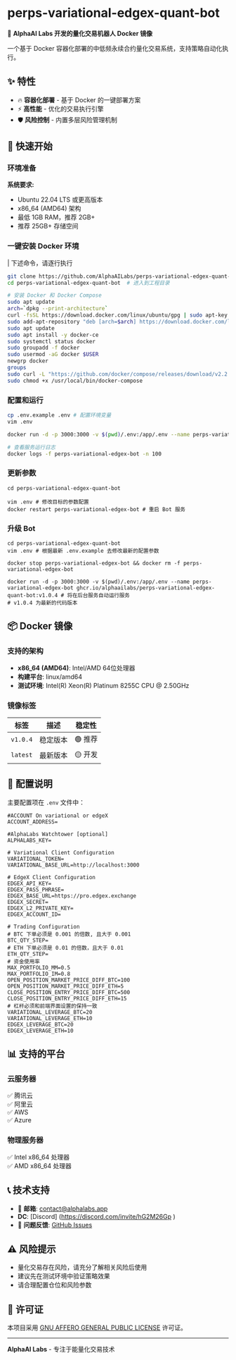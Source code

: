 # perps-variational-edgex-quant-bot

🤖 **AlphaAI Labs 开发的量化交易机器人 Docker 镜像**

一个基于 Docker 容器化部署的中低频永续合约量化交易系统，支持策略自动化执行。

## ✨ 特性

- 🔥 **容器化部署** - 基于 Docker 的一键部署方案
- ⚡ **高性能** - 优化的交易执行引擎
- 🛡️ **风险控制** - 内置多层风险管理机制

## 🚀 快速开始

### 环境准备

**系统要求:**
- Ubuntu 22.04 LTS 或更高版本
- x86_64 (AMD64) 架构
- 最低 1GB RAM，推荐 2GB+
- 推荐 25GB+ 存储空间

### 一键安装 Docker 环境
| 下述命令，请逐行执行

```bash
git clone https://github.com/AlphaAILabs/perps-variational-edgex-quant-bot.git  # 克隆仓库
cd perps-variational-edgex-quant-bot  # 进入到工程目录

# 安装 Docker 和 Docker Compose
sudo apt update
arch=`dpkg --print-architecture`
curl -fsSL https://download.docker.com/linux/ubuntu/gpg | sudo apt-key add -
sudo add-apt-repository "deb [arch=$arch] https://download.docker.com/linux/ubuntu $(lsb_release -cs) stable"
sudo apt update
sudo apt install -y docker-ce
sudo systemctl status docker
sudo groupadd -f docker
sudo usermod -aG docker $USER
newgrp docker
groups
sudo curl -L "https://github.com/docker/compose/releases/download/v2.2.3/docker-compose-$(uname -s)-$(uname -m)" -o /usr/local/bin/docker-compose
sudo chmod +x /usr/local/bin/docker-compose

```

### 配置和运行

```bash
cp .env.example .env # 配置环境变量
vim .env

docker run -d -p 3000:3000 -v $(pwd)/.env:/app/.env --name perps-variational-edgex-bot ghcr.io/alphaailabs/perps-variational-edgex-quant-bot:v1.0.4 # 将在后台服务自动运行服务

# 查看服务运行日志
docker logs -f perps-variational-edgex-bot -n 100
```

### 更新参数
```shell
cd perps-variational-edgex-quant-bot

vim .env # 修改目标的参数配置
docker restart perps-variational-edgex-bot # 重启 Bot 服务
```

### 升级 Bot
```shell
cd perps-variational-edgex-quant-bot
vim .env # 根据最新 .env.example 去修改最新的配置参数

docker stop perps-variational-edgex-bot && docker rm -f perps-variational-edgex-bot

docker run -d -p 3000:3000 -v $(pwd)/.env:/app/.env --name perps-variational-edgex-bot ghcr.io/alphaailabs/perps-variational-edgex-quant-bot:v1.0.4 # 将在后台服务自动运行服务
# v1.0.4 为最新的代码版本
```

## 📦 Docker 镜像

### 支持的架构
- **x86_64 (AMD64)**: Intel/AMD 64位处理器
- **构建平台**: linux/amd64
- **测试环境**: Intel(R) Xeon(R) Platinum 8255C CPU @ 2.50GHz

### 镜像标签

| 标签 | 描述 | 稳定性 |
|------|------|--------|
| `v1.0.4` | 稳定版本 | 🟢 推荐 |
| `latest` | 最新版本 | 🟡 开发 |

## 🔧 配置说明

主要配置项在 `.env` 文件中：

```env
#ACCOUNT On variational or edgeX
ACCOUNT_ADDRESS=

#AlphaLabs Watchtower [optional]
ALPHALABS_KEY=

# Variational Client Configuration
VARIATIONAL_TOKEN=
VARIATIONAL_BASE_URL=http://localhost:3000

# EdgeX Client Configuration
EDGEX_API_KEY=
EDGEX_PASS_PHRASE=
EDGEX_BASE_URL=https://pro.edgex.exchange
EDGEX_SECRET=
EDGEX_L2_PRIVATE_KEY=
EDGEX_ACCOUNT_ID=

# Trading Configuration
# BTC 下单必须是 0.001 的倍数, 且大于 0.001
BTC_QTY_STEP=
# ETH 下单必须是 0.01 的倍数，且大于 0.01
ETH_QTY_STEP=
# 资金使用率
MAX_PORTFOLIO_MM=0.5
MAX_PORTFOLIO_IM=0.8
OPEN_POSITION_MARKET_PRICE_DIFF_BTC=100
OPEN_POSITION_MARKET_PRICE_DIFF_ETH=5
CLOSE_POSITION_ENTRY_PRICE_DIFF_BTC=500
CLOSE_POSITION_ENTRY_PRICE_DIFF_ETH=15
# 杠杆必须和前端界面设置的保持一致
VARIATIONAL_LEVERAGE_BTC=20
VARIATIONAL_LEVERAGE_ETH=10
EDGEX_LEVERAGE_BTC=20
EDGEX_LEVERAGE_ETH=10
```

## 📊 支持的平台

### 云服务器
✅ 腾讯云  
✅ 阿里云  
✅ AWS  
✅ Azure  

### 物理服务器
✅ Intel x86_64 处理器  
✅ AMD x86_64 处理器  


## 📞 技术支持

- 📧 **邮箱**: contact@alphalabs.app
-    **DC**: [Discord] (https://discord.com/invite/hG2M26Gp )
- 🐛 **问题反馈**: [GitHub Issues](https://github.com/AlphaAILabs/perps-variational-edgex-quant-bot/issues)

## ⚠️ 风险提示

- 量化交易存在风险，请充分了解相关风险后使用
- 建议先在测试环境中验证策略效果
- 请合理配置仓位和风险参数

## 📄 许可证

本项目采用 [GNU AFFERO GENERAL PUBLIC LICENSE](LICENSE) 许可证。

---

**AlphaAI Labs** - 专注于能量化交易技术